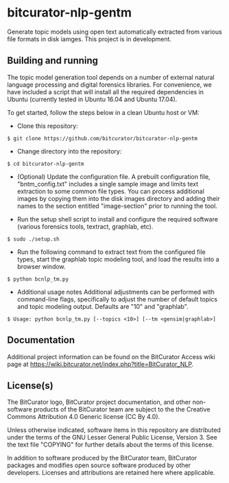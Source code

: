 # bitcurator-nlp-gentm

Generate topic models using open text automatically extracted from various file formats in disk iamges. This project is in development.

## Building and running

The topic model generation tool depends on a number of external natural language processing and digital forensics libraries. For convenience, we have included a script that will install all the required dependencies in Ubuntu (currently tested in Ubuntu 16.04 and Ubuntu 17.04).

To get started, follow the steps below in a clean Ubuntu host or VM:

* Clone this repository:
```shell
$ git clone https://github.com/bitcurator/bitcurator-nlp-gentm
```

* Change directory into the repository:
```shell
$ cd bitcurator-nlp-gentm
```

* (Optional) Update the configuration file.
A prebuilt configuration file, "bntm_config.txt" includes a single sample image and limits text extraction to some common file types. You can process additional images by copying them into the disk images directory and adding their names to the section entitled "image-section" prior to running the tool.

* Run the setup shell script to install and configure the required software (various forensics tools, textract, graphlab, etc).
```shell
$ sudo ./setup.sh
```

* Run the following command to extract text from the configured file types, start the graphlab topic modeling tool, and load the results into a browser window.
```shell
$ python bcnlp_tm.py
```

* Additional usage notes
Additional adjustments can be performed with command-line flags, specifically to adjust the number of default topics and topic modeling output. Defaults are "10" and "graphlab".
```shell
$ Usage: python bcnlp_tm.py [--topics <10>] [--tm <gensim|graphlab>]
```

## Documentation

Additional project information can be found on the BitCurator Access wiki page at https://wiki.bitcurator.net/index.php?title=BitCurator_NLP.

## License(s)

The BitCurator logo, BitCurator project documentation, and other non-software products of the BitCurator team are subject to the the Creative Commons Attribution 4.0 Generic license (CC By 4.0).

Unless otherwise indicated, software items in this repository are distributed under the terms of the GNU Lesser General Public License, Version 3. See the text file "COPYING" for further details about the terms of this license.

In addition to software produced by the BitCurator team, BitCurator packages and modifies open source software produced by other developers. Licenses and attributions are retained here where applicable.

